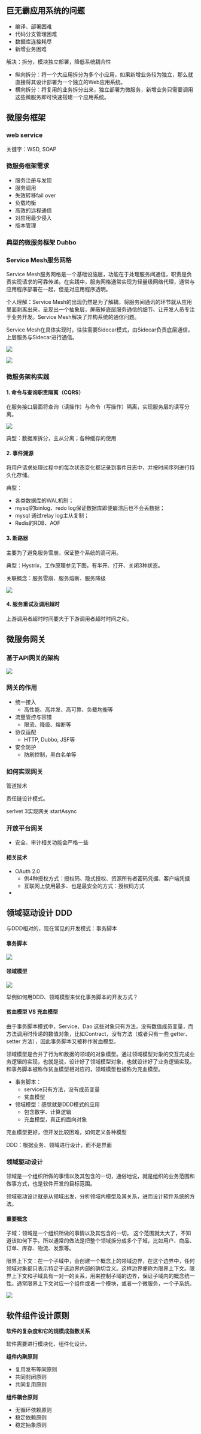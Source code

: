 

## 巨无霸应用系统的问题

- 编译、部署困难
- 代码分支管理困难
- 数据库连接耗尽
- 新增业务困难

解决：拆分，模块独立部署，降低系统耦合性

- 纵向拆分：将一个大应用拆分为多个小应用，如果新增业务较为独立，那么就直接将其设计部署为一个独立的Web应用系统。
- 横向拆分：将复用的业务拆分出来，独立部署为微服务，新增业务只需要调用这些微服务即可快速搭建一个应用系统。



## 微服务框架

### web service

关键字：WSD, SOAP

### 微服务框架需求

- 服务注册与发现
- 服务调用
- 失效转移fail over
- 负载均衡
- 高效的远程通信
- 对应用最少侵入
- 版本管理

### 典型的微服务框架  Dubbo

### Service Mesh服务网格

Service Mesh服务网格是一个基础设施层，功能在于处理服务间通信，职责是负责实现请求的可靠传递。在实践中，服务网格通常实现为轻量级网络代理，通常与应用程序部署在一起，但是对应用程序透明。

个人理解：Service Mesh的出现仍然是为了解耦，将服务间通讯的环节就从应用里面剥离出来，呈现出一个抽象层，屏蔽掉底层服务通信的细节、让开发人员专注于业务开发。Service Mesh解决了异构系统的通信问题。

Service Mesh在具体实现时，往往需要Sidecar模式，由Sidecar负责底层通信，上层服务与Sidecar进行通信。

![](images/service-mesh-sidecar.png)

![](images/sidecar-network.png)

### 微服务架构实践

#### **1. 命令与查询职责隔离（CQRS）**

在服务接口层面将查询（读操作）与命令（写操作）隔离，实现服务层的读写分离。

![](images/CQRS-architecture.jpg)

典型：数据库拆分，主从分离；各种缓存的使用

#### **2. 事件溯源**

将用户请求处理过程中的每次状态变化都记录到事件日志中，并按时间序列进行持久化存储。

典型：

- 各类数据库的WAL机制；
- mysql的binlog、redo log保证数据库即便崩溃后也不会丢数据；
- mysql 通过relay log主从复制；
- Redis的RDB、AOF

#### **3. 断路器**

主要为了避免服务雪崩，保证整个系统的高可用。

典型：Hystrix，工作原理参见下图，有半开、打开、关闭3种状态。

关联概念：服务雪崩、服务熔断、服务降级

![](images/hystrix-how-to-work.png)


#### **4. 服务重试及调用超时**

上游调用者超时时间要大于下游调用者超时时间之和。





## 微服务网关

### 基于API网关的架构

![](images/api-gateway-arch.jpg)

### 网关的作用

- 统一接入
  - 高性能、高并发、高可靠、负载均衡等
- 流量管控与容错
  - 限流、降级、熔断等
- 协议适配
  - HTTP, Dubbo, JSF等
- 安全防护
  - 防刷控制，黑白名单等

### 如何实现网关

管道技术

责任链设计模式。

serlvet 3实现网关
startAsync



### 开放平台网关

- 安全、审计相关功能会严格一些

#### 相关技术

- OAuth 2.0
  - 供4种授权方式：授权码、隐式授权、资源所有者密码凭据、客户端凭据
  - 互联网上使用最多、也是最安全的方式：授权码方式
- 





## 领域驱动设计 DDD

与DDD相对的，现在常见的开发模式：事务脚本

#### 事务脚本

![](images/transaction-script-model.png)

#### 领域模型

![](images/domain-model.png)

举例如何用DDD、领域模型来优化事务脚本的开发方式？

#### 贫血模型 VS 充血模型

由于事务脚本模式中，Service、Dao 这些对象只有方法，没有数值成员变量，而方法调用时传递的数值对象，比如Contract，没有方法（或者只有一些 getter、setter 方法），因此事务脚本又被称作贫血模型。

领域模型是合并了行为和数据的领域的对象模型。通过领域模型对象的交互完成业务逻辑的实现，也就是说，设计好了领域模型对象，也就设计好了业务逻辑实现。和事务脚本被称作贫血模型相对应的，领域模型也被称为充血模型。

- 事务脚本：
  - service只有方法，没有成员变量
  - 贫血模型
- 领域模型：感觉就是DDD模式的应用
  - 包含数字、计算逻辑
  - 充血模型，真正的面向对象

充血模型更好，但开发比较困难，如何定义各种模型



DDD：根据业务、领域进行设计，而不是界面



### 领域驱动设计

领域是一个组织所做的事情以及其包含的一切，通俗地说，就是组织的业务范围和做事方式，也是软件开发的目标范围。

领域驱动设计就是从领域出发，分析领域内模型及其关系，进而设计软件系统的方法。

#### 重要概念

子域：领域是一个组织所做的事情以及其包含的一切。 这个范围就太大了，不知道该如何下手。所以通常的做法是把整个领域拆分成多个子域，比如用户、商品、订单、库存、物流、发票等。

限界上下文：在一个子域中，会创建一个概念上的领域边界，在这个边界中，任何领域对象都只表示特定于该边界内部的确切含义。这样边界便称为限界上下文。限界上下文和子域具有一对一的关系，用来控制子域的边界，保证子域内的概念统一性。通常限界上下文对应一个组件或者一个模块，或者一个微服务，一个子系统。

![](images/ddd-concept.png)

## 软件组件设计原则

**软件的复杂度和它的规模成指数关系**

软件需要进行模块化、组件化设计。

**组件内聚原则**

- 复用发布等同原则
- 共同封闭原则
- 共同复用原则

**组件耦合原则**

- 无循环依赖原则
- 稳定依赖原则
- 稳定抽象原则
